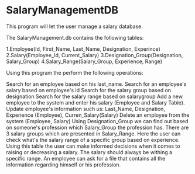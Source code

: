 # SalaryManagementDB

This program will let the user manage a salary database.

The SalaryManagement.db contains the following tables:

1.Employee(Id, First_Name, Last_Name, Designation, Experince)
2.Salary(Employee_Id, Current_Salary)
3.Designation_Group(Designation, Salary_Group)
4.Salary_Range(Salary_Group, Experience, Range)

Using this program the perform the following operations:

Search for an employee based on his last_name.
Search for an employee's salary based on employee's id
Search for the salary group based on designation
Search for the salary range based on salarygroup
Add a new employee to the system and enter his salary (Employee and Salary Table).
Update employee's information such us: Last_Name, Designation, Experience (Employee), Curren_Salary(Salary)
Delete an employee from the system (Employee, Salary)
Using Designation_Group we can find out based on someone's profession which Salary_Group the profession has. There are 3 salary groups
which are presented in Salary_Range. Here the user can check what's the salary range of a specific group based on experience. Using this table the user can make informed decisions when it comes to raising or decreasing a salary. The salary should always be withing a specific range. 
An employee can ask for a file that contains all the information regarding himself or his profession. 
